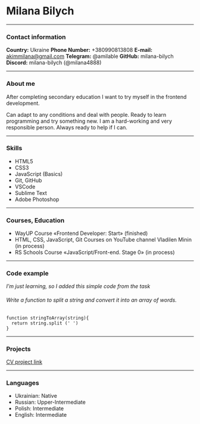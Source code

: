 # Milana Bilych

---
### Contact information
__Country:__ Ukraine
__Phone Number:__ +380990813808
__E-mail:__ akimmilana@gmail.com
__Telegram:__ @amilable
__GitHub:__ milana-bilych
__Discord:__ milana-bilych (@milana4888)

---
### About me
<p> Аfter completing secondary education I want to try myself in the frontend development.  </p>
<p> Can adapt to any conditions and deal with people. Ready to learn programming and try something new. I am a hard-working and very responsible person. Always ready to help if I can. </p>

---
### Skills
* HTML5
* CSS3
* JavaScript (Basics)
* Git, GitHub
* VSCode
* Sublime Text
* Adobe Photoshop

---
### Courses, Education
* WayUP Course «Frontend Developer: Start» (finished)
* HTML, CSS, JavaScript, Git Courses on YouTube channel Vladilen Minin (in process)
* RS Schools Course «JavaScript/Front-end. Stage 0» (in process)

---
### Code example
_I’m just learning, so I added this simple code from the task_
###### Write a function to split a string and convert it into an array of words.
```
function stringToArray(string){
  return string.split (' ')
}
```

---
### Projects
[CV project link](https://milana-bilych.github.io/rsschool-cv/cv)

---
### Languages
* Ukrainian: Native 
* Russian: Upper-Intermediate
* Polish: Intermediate
* English: Intermediate